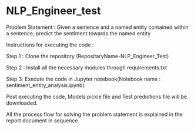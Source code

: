 # NLP_Engineer_test

Problem Statement : Given a sentence and a named entity contained within a sentence, predict the sentiment towards the named entity

Instructions for executing the code :

Step 1 : Clone the repository (RepositaryName-NLP_Engineer_Test)

Step 2 : Install all the necessary modules through requirements.txt

Step 3: Execute the code in Jupyter notebook(Notebook name : sentiment_entity_analysis.ipynb)

Post executing the code, Models pickle file and Test predictions file will be downloaded.

All the process flow for solving the problem statement is explained in the report document in sequence.
